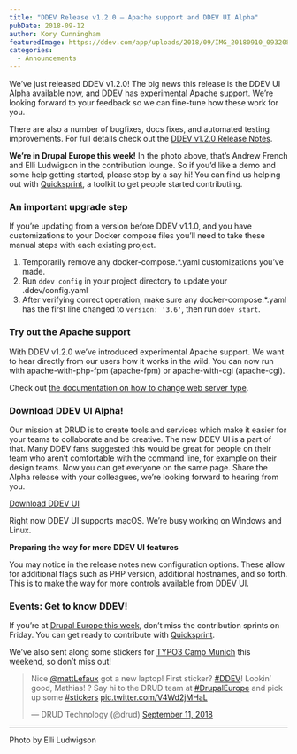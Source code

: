 ```yaml
---
title: "DDEV Release v1.2.0 – Apache support and DDEV UI Alpha"
pubDate: 2018-09-12
author: Kory Cunningham
featuredImage: https://ddev.com/app/uploads/2018/09/IMG_20180910_093208.jpg
categories:
  - Announcements
---
```


We’ve just released DDEV v1.2.0! The big news this release is the DDEV UI Alpha available now, and DDEV has experimental Apache support. We’re looking forward to your feedback so we can fine-tune how these work for you.

There are also a number of bugfixes, docs fixes, and automated testing improvements. For full details check out the [DDEV v1.2.0 Release Notes](https://github.com/drud/ddev/releases/tag/v1.2.0).

**We’re in Drupal Europe this week!** In the photo above, that’s Andrew French and Elli Ludwigson in the contribution lounge. So if you’d like a demo and some help getting started, please stop by a say hi! You can find us helping out with [Quicksprint](https://github.com/drud/quicksprint), a toolkit to get people started contributing.

### An important upgrade step

If you’re updating from a version before DDEV v1.1.0, and you have customizations to your Docker compose files you’ll need to take these manual steps with each existing project.

1. Temporarily remove any docker-compose.\*.yaml customizations you’ve made.
2. Run `ddev config` in your project directory to update your .ddev/config.yaml
3. After verifying correct operation, make sure any docker-compose.\*.yaml has the first line changed to `version: '3.6'`, then run `ddev start`.

### Try out the Apache support

With DDEV v1.2.0 we’ve introduced experimental Apache support. We want to hear directly from our users how it works in the wild. You can now run with apache-with-php-fpm (apache-fpm) or apache-with-cgi (apache-cgi).

Check out [the documentation on how to change web server type](https://ddev.readthedocs.io/en/latest/users/extend/customization-extendibility/#changing-webserver-type).

### Download DDEV UI Alpha!

Our mission at DRUD is to create tools and services which make it easier for your teams to collaborate and be creative. The new DDEV UI is a part of that. Many DDEV fans suggested this would be great for people on their team who aren’t comfortable with the command line, for example on their design teams. Now you can get everyone on the same page. Share the Alpha release with your colleagues, we’re looking forward to hearing from you.

[Download DDEV UI](https://github.com/drud/ddev-ui/releases/tag/v0.4.1-alpha)

Right now DDEV UI supports macOS. We’re busy working on Windows and Linux.

**Preparing the way for more DDEV UI features**

You may notice in the release notes new configuration options. These allow for additional flags such as PHP version, additional hostnames, and so forth. This is to make the way for more controls available from DDEV UI.

### Events: Get to know DDEV!

If you’re at [Drupal Europe this week](https://ddev.com/events/see-you-at-drupal-europe/), don’t miss the contribution sprints on Friday. You can get ready to contribute with [Quicksprint](https://github.com/drud/quicksprint).

We’ve also sent along some stickers for [TYPO3 Camp Munich](https://typo3camp-munich.de/) this weekend, so don’t miss out!

> Nice [@mattLefaux](https://twitter.com/mattLefaux?ref%5Fsrc=twsrc%5Etfw) got a new laptop! First sticker? [#DDEV](https://twitter.com/hashtag/DDEV?src=hash&ref%5Fsrc=twsrc%5Etfw)! Lookin’ good, Mathias! ? Say hi to the DRUD team at [#DrupalEurope](https://twitter.com/hashtag/DrupalEurope?src=hash&ref%5Fsrc=twsrc%5Etfw) and pick up some [#stickers](https://twitter.com/hashtag/stickers?src=hash&ref%5Fsrc=twsrc%5Etfw) [pic.twitter.com/V4Wd2jMHaL](https://t.co/V4Wd2jMHaL)
>
> — DRUD Technology (@drud) [September 11, 2018](https://twitter.com/drud/status/1039491681840713734?ref%5Fsrc=twsrc%5Etfw)

---

Photo by Elli Ludwigson
